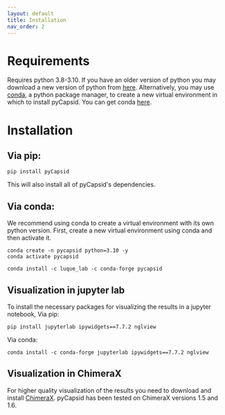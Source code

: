 ```yaml
---
layout: default
title: Installation
nav_order: 2
---
```


# Requirements
Requires python 3.8-3.10. If you have an older version of python you may download a new version of python from 
[here](https://www.python.org/downloads/). Alternatively, you may use 
[conda](https://docs.conda.io/projects/conda/en/stable/), a python package manager, to create a new virtual environment
in which to install pyCapsid. You can get conda [here](https://docs.conda.io/en/latest/miniconda.html).

# Installation

## Via pip:
~~~~
pip install pyCapsid
~~~~
This will also install all of pyCapsid's dependencies.

## Via conda:
We recommend using conda to create a virtual environment with its own python version.
First, create a new virtual environment using conda and then activate it.

~~~~
conda create -n pycapsid python=3.10 -y
conda activate pycapsid
~~~~
~~~~
conda install -c luque_lab -c conda-forge pycapsid
~~~~

## Visualization in jupyter lab
To install the necessary packages for visualizing the results in a jupyter notebook, 
Via pip:
~~~~
pip install jupyterlab ipywidgets==7.7.2 nglview
~~~~

Via conda:
~~~~
conda install -c conda-forge jupyterlab ipywidgets==7.7.2 nglview
~~~~

## Visualization in ChimeraX
For higher quality visualization of the results you need to download and install [ChimeraX](https://www.cgl.ucsf.edu/chimerax/download.html).
pyCapsid has been tested on ChimeraX versions 1.5 and 1.6.
